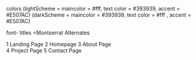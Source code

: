 
colors
(lightScheme = maincolor = #fff, text color = #393939, accent = #E507AC)
(darkScheme = maincolor = #393939, text color = #fff , accent = #E507AC)

font- titles =Montserrat Alternates

1 Landing Page 
2 Homepage
3 About Page    
4 Project Page
5 Contact Page
